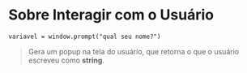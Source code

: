 # Sobre Interagir com o Usuário
```
variavel = window.prompt("qual seu nome?") 
```
> Gera um popup na tela do usuário, que retorna o que o usuário escreveu como **string**. 